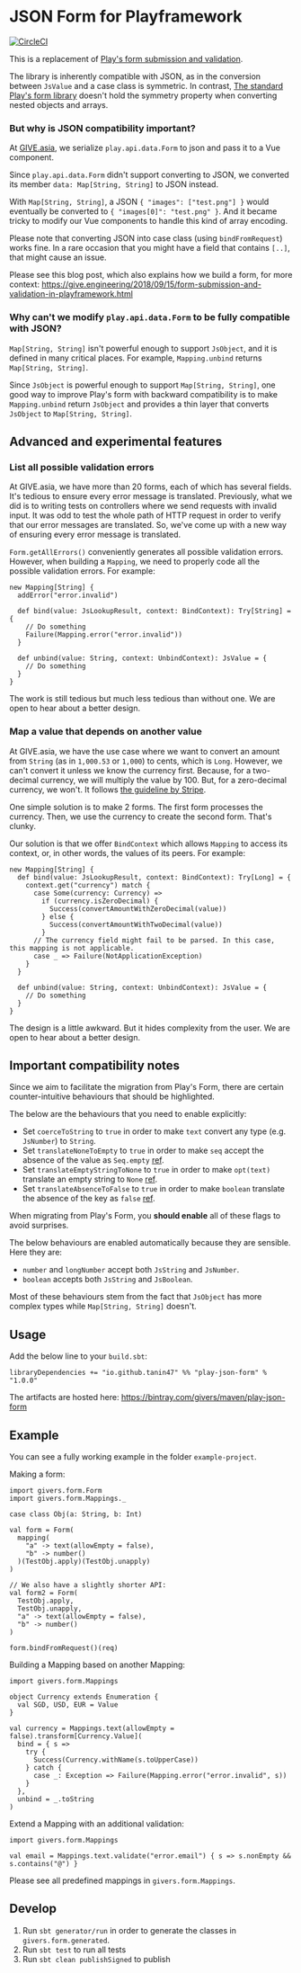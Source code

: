 JSON Form for Playframework
============================

[![CircleCI](https://circleci.com/gh/tanin47/play-json-form/tree/master.svg?style=shield)](https://circleci.com/gh/GIVESocialMovement/play-json-form/tree/master)

This is a replacement of [Play's form submission and validation](https://www.playframework.com/documentation/2.8.x/ScalaForms).

The library is inherently compatible with JSON, as in the conversion between `JsValue` and a case class is symmetric.
In contrast, [The standard Play's form library](https://www.playframework.com/documentation/2.6.x/ScalaForms) doesn't hold the symmetry property when converting nested objects and arrays.


### But why is JSON compatibility important?

At [GIVE.asia](https://give.asia), we serialize `play.api.data.Form` to json and pass it to a Vue component.

Since `play.api.data.Form` didn't support converting to JSON, we converted its member `data: Map[String, String]` to JSON instead.

With `Map[String, String]`, a JSON `{ "images": ["test.png"] }` would eventually be converted to `{ "images[0]": "test.png" }`.
And it became tricky to modify our Vue components to handle this kind of array encoding.

Please note that converting JSON into case class (using `bindFromRequest`) works fine.
In a rare occasion that you might have a field that contains `[..]`, that might cause an issue.

Please see this blog post, which also explains how we build a form, for more context: https://give.engineering/2018/09/15/form-submission-and-validation-in-playframework.html


### Why can't we modify `play.api.data.Form` to be fully compatible with JSON?

`Map[String, String]` isn't powerful enough to support `JsObject`, and it is defined in many critical places.
For example, `Mapping.unbind` returns `Map[String, String]`.

Since `JsObject` is powerful enough to support `Map[String, String]`, one good way to improve Play's form with
backward compatibility is to make `Mapping.unbind` return `JsObject` and provides a thin layer that converts
`JsObject` to `Map[String, String]`.


Advanced and experimental features
-----------------------------------

### List all possible validation errors

At GIVE.asia, we have more than 20 forms, each of which has several fields. It's tedious to ensure every error message is translated. Previously, what we did is to writing tests on controllers where we send requests with invalid input. It was odd to test the whole path of HTTP request in order to verify that our error messages are translated. So, we've come up with a new way of ensuring every error message is translated.

`Form.getAllErrors()` conveniently generates all possible validation errors. However, when building a `Mapping`, we need to properly code all the possible validation errors. For example:

```
new Mapping[String] {
  addError("error.invalid")

  def bind(value: JsLookupResult, context: BindContext): Try[String] = {
    // Do something
    Failure(Mapping.error("error.invalid"))
  }
  
  def unbind(value: String, context: UnbindContext): JsValue = {
    // Do something
  }
}
```

The work is still tedious but much less tedious than without one. We are open to hear about a better design.


### Map a value that depends on another value

At GIVE.asia, we have the use case where we want to convert an amount from `String` (as in `1,000.53` or `1,000`) to cents, which is `Long`. However, we can't convert it unless we know the currency first. Because, for a two-decimal currency, we will multiply the value by 100. But, for a zero-decimal currency, we won't. It follows [the guideline by Stripe](https://stripe.com/docs/currencies#zero-decimal).

One simple solution is to make 2 forms. The first form processes the currency. Then, we use the currency to create the second form. That's clunky.

Our solution is that we offer `BindContext` which allows `Mapping` to access its context, or, in other words, the values of its peers. For example:

```
new Mapping[String] {
  def bind(value: JsLookupResult, context: BindContext): Try[Long] = {
    context.get("currency") match {
      case Some(currency: Currency) =>
        if (currency.isZeroDecimal) {
          Success(convertAmountWithZeroDecimal(value))
        } else {
          Success(convertAmountWithTwoDecimal(value))
        }
      // The currency field might fail to be parsed. In this case, this mapping is not applicable.
      case _ => Failure(NotApplicationException) 
    }
  }
  
  def unbind(value: String, context: UnbindContext): JsValue = {
    // Do something
  }
}
```

The design is a little awkward. But it hides complexity from the user. We are open to hear about a better design.


Important compatibility notes
------------------------------

Since we aim to facilitate the migration from Play's Form, there are certain counter-intuitive behaviours that should be highlighted.

The below are the behaviours that you need to enable explicitly:

* Set `coerceToString` to `true` in order to make `text` convert any type (e.g. `JsNumber`) to `String`.
* Set `translateNoneToEmpty` to `true` in order to make `seq` accept the absence of the value as `Seq.empty` [ref](https://github.com/playframework/playframework/blob/4021237f91b0e2fd488a07a845e7c19ada5d1be7/framework/src/play/src/main/scala/play/api/data/Form.scala#L683).
* Set `translateEmptyStringToNone` to `true` in order to make `opt(text)` translate an empty string to `None` [ref](https://github.com/playframework/playframework/blob/4021237f91b0e2fd488a07a845e7c19ada5d1be7/framework/src/play/src/main/scala/play/api/data/Form.scala#L813).
* Set `translateAbsenceToFalse` to `true` in order to make `boolean` translate the absence of the key as `false` [ref](https://github.com/playframework/playframework/blob/4021237f91b0e2fd488a07a845e7c19ada5d1be7/framework/src/play/src/main/scala/play/api/data/format/Format.scala#L181).

When migrating from Play's Form, you __should enable__ all of these flags to avoid surprises.

The below behaviours are enabled automatically because they are sensible. Here they are:

* `number` and `longNumber` accept both `JsString` and `JsNumber`.
* `boolean` accepts both `JsString` and `JsBoolean`.

Most of these behaviours stem from the fact that `JsObject` has more complex types while `Map[String, String]` doesn't.


Usage
------

Add the below line to your `build.sbt`:

```
libraryDependencies += "io.github.tanin47" %% "play-json-form" % "1.0.0"
```

The artifacts are hosted here: https://bintray.com/givers/maven/play-json-form


Example
--------

You can see a fully working example in the folder `example-project`.

Making a form:

```
import givers.form.Form
import givers.form.Mappings._

case class Obj(a: String, b: Int)

val form = Form(
  mapping(
    "a" -> text(allowEmpty = false),
    "b" -> number()
  )(TestObj.apply)(TestObj.unapply)
)

// We also have a slightly shorter API:
val form2 = Form(
  TestObj.apply,
  TestObj.unapply,
  "a" -> text(allowEmpty = false),
  "b" -> number()
)

form.bindFromRequest()(req)
```

Building a Mapping based on another Mapping:

```
import givers.form.Mappings

object Currency extends Enumeration {
  val SGD, USD, EUR = Value
}

val currency = Mappings.text(allowEmpty = false).transform[Currency.Value](
  bind = { s =>
    try {
      Success(Currency.withName(s.toUpperCase))
    } catch {
      case _: Exception => Failure(Mapping.error("error.invalid", s))
    }
  },
  unbind = _.toString
)
```


Extend a Mapping with an additional validation:

```
import givers.form.Mappings

val email = Mappings.text.validate("error.email") { s => s.nonEmpty && s.contains("@") }
```

Please see all predefined mappings in `givers.form.Mappings`.


Develop
--------

1. Run `sbt generator/run` in order to generate the classes in `givers.form.generated`.
2. Run `sbt test` to run all tests
3. Run `sbt clean publishSigned` to publish
